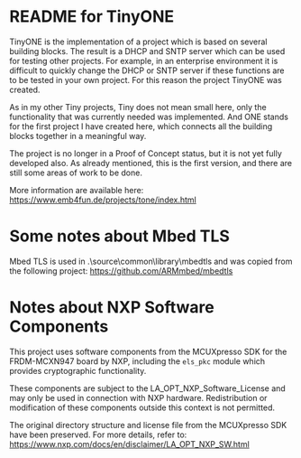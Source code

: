 # README for TinyONE
TinyONE is the implementation of a project which is based on several building blocks. 
The result is a DHCP and SNTP server which can be used for testing other projects. 
For example, in an enterprise environment it is difficult to quickly change the DHCP 
or SNTP server if these functions are to be tested in your own project. For this reason 
the project TinyONE was created.

As in my other Tiny projects, Tiny does not mean small here, only the functionality 
that was currently needed was implemented. And ONE stands for the first project I have 
created here, which connects all the building blocks together in a meaningful way.

The project is no longer in a Proof of Concept status, but it is not yet fully developed 
also. As already mentioned, this is the first version, and there are still some areas of 
work to be done.

More information are available here: 
https://www.emb4fun.de/projects/tone/index.html

# Some notes about Mbed TLS
Mbed TLS is used in .\source\common\library\mbedtls and was copied from the following project:
https://github.com/ARMmbed/mbedtls

# Notes about NXP Software Components

This project uses software components from the MCUXpresso SDK for the FRDM-MCXN947 board by NXP,
including the `els_pkc` module which provides cryptographic functionality.

These components are subject to the LA_OPT_NXP_Software_License and may only be used in connection
with NXP hardware. Redistribution or modification of these components outside this context is not
permitted.

The original directory structure and license file from the MCUXpresso SDK have been preserved.
For more details, refer to: https://www.nxp.com/docs/en/disclaimer/LA_OPT_NXP_SW.html